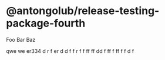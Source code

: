 # @antongolub/release-testing-package-fourth

Foo Bar Baz

qwe we er334 d r f er d d f f r f f ff  ff dd f ff f ff f f d f
